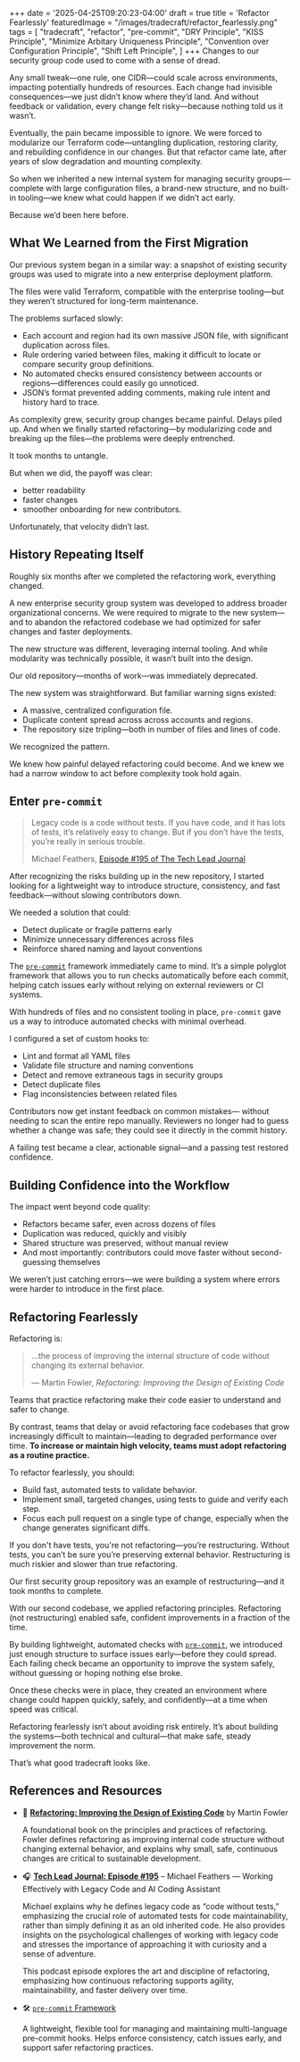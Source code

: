 +++
date = '2025-04-25T09:20:23-04:00'
draft = true
title = 'Refactor Fearlessly'
featuredImage = "/images/tradecraft/refactor_fearlessly.png"
tags = [
  "tradecraft",
  "refactor",
  "pre-commit",
  "DRY Principle",
  "KISS Principle",
  "Minimize Arbitary Uniqueness Principle",
  "Convention over Configuration Principle",
  "Shift Left Principle",
]
+++
Changes to our security group code used to come with a sense of dread.

Any small tweak—one rule, one CIDR—could scale across environments,
impacting potentially hundreds of resources.
Each change had invisible consequences—we just didn’t know where they’d land.
And without feedback or validation, every change felt risky—because nothing told us it wasn’t.

Eventually, the pain became impossible to ignore.
We were forced to modularize our Terraform code—untangling duplication,
restoring clarity, and rebuilding confidence in our changes.
But that refactor came late, after years of slow degradation and mounting complexity.

So when we inherited a new internal system for managing security groups—complete
with large configuration files, a brand-new structure,
and no built-in tooling—we knew what could happen if we didn’t act early.

Because we’d been here before.

<!--more-->

## What We Learned from the First Migration

Our previous system began in a similar way: a snapshot of existing security groups
was used to migrate into a new enterprise deployment platform.


The files were valid Terraform, compatible with the enterprise tooling—but
they weren’t structured for long-term maintenance.


The problems surfaced slowly:

* Each account and region had its own massive JSON file, with significant duplication across files.
* Rule ordering varied between files, making it difficult to locate or compare security group definitions.
* No automated checks ensured consistency between accounts or regions—differences could easily go unnoticed.
* JSON’s format prevented adding comments, making rule intent and history hard to trace.

As complexity grew, security group changes became painful.
Delays piled up.
And when we finally started refactoring—by modularizing code and
breaking up the files—the problems were deeply entrenched.


It took months to untangle.


But when we did, the payoff was clear:

* better readability
* faster changes
* smoother onboarding for new contributors.


Unfortunately, that velocity didn’t last.


## History Repeating Itself

Roughly six months after we completed the refactoring work, everything changed.


A new enterprise security group system was developed to address broader organizational concerns.
We were required to migrate to the new system—and to abandon the refactored codebase
we had optimized for safer changes and faster deployments.


The new structure was different, leveraging internal tooling.
And while modularity was technically possible, it wasn’t built into the design.


Our old repository—months of work—was immediately deprecated.


The new system was straightforward.
But familiar warning signs existed:

* A massive, centralized configuration file.
* Duplicate content spread across across accounts and regions.
* The repository size tripling—both in number of files and lines of code.


We recognized the pattern.


We knew how painful delayed refactoring could become.
And we knew we had a narrow window to act before complexity took hold again.


## Enter `pre-commit`

> Legacy code is a code without tests.
> If you have code, and it has lots of tests, it’s relatively easy to change.
> But if you don’t have the tests, you’re really in serious trouble.
>
> Michael Feathers, [Episode #195 of The Tech Lead Journal](https://techleadjournal.dev/episodes/195/)


After recognizing the risks building up in the new repository,
I started looking for a lightweight way to introduce structure, consistency, and
fast feedback—without slowing contributors down.


We needed a solution that could:

* Detect duplicate or fragile patterns early
* Minimize unnecessary differences across files
* Reinforce shared naming and layout conventions


The [`pre-commit`](https://pre-commit.com/) framework immediately came to mind.
It’s a simple polyglot framework that allows you to run checks automatically before each commit,
helping catch issues early without relying on external reviewers or CI systems.


With hundreds of files and no consistent tooling in place, `pre-commit` gave us a way to
introduce automated checks with minimal overhead.


I configured a set of custom hooks to:

* Lint and format all YAML files
* Validate file structure and naming conventions
* Detect and remove extraneous tags in security groups
* Detect duplicate files
* Flag inconsistencies between related files


Contributors now get instant feedback on common mistakes—
without needing to scan the entire repo manually.
Reviewers no longer had to guess whether a change was safe;
they could see it directly in the commit history.


A failing test became a clear, actionable signal—and a passing test restored confidence.


## Building Confidence into the Workflow

The impact went beyond code quality:

* Refactors became safer, even across dozens of files
* Duplication was reduced, quickly and visibly
* Shared structure was preserved, without manual review
* And most importantly: contributors could move faster without second-guessing themselves


We weren’t just catching errors—we were building a system where
errors were harder to introduce in the first place.


## Refactoring Fearlessly

Refactoring is:

> ...the process of improving the internal structure of code
> without changing its external behavior.
>
> — Martin Fowler, *Refactoring: Improving the Design of Existing Code*

Teams that practice refactoring make their code easier to understand and safer to change.

By contrast, teams that delay or avoid refactoring face codebases that grow increasingly difficult
to maintain—leading to degraded performance over time.
**To increase or maintain high velocity, teams must adopt refactoring as a routine practice.**

To refactor fearlessly, you should:

* Build fast, automated tests to validate behavior.
* Implement small, targeted changes, using tests to guide and verify each step.
* Focus each pull request on a single type of change, especially when the change generates
  significant diffs.

If you don't have tests, you're not refactoring—you’re restructuring.
Without tests, you can’t be sure you’re preserving external behavior.
Restructuring is much riskier and slower than true refactoring.

Our first security group repository was an example of restructuring—and it took months to complete.

With our second codebase, we applied refactoring principles.
Refactoring (not restructuring) enabled safe, confident improvements in a fraction of the time.

By building lightweight, automated checks with [`pre-commit`](https://pre-commit.com/),
we introduced just enough structure to surface issues early—before they could spread.
Each failing check became an opportunity to improve the system safely, without guessing
or hoping nothing else broke.

Once these checks were in place, they created an environment where change could happen
quickly, safely, and confidently—at a time when speed was critical.

Refactoring fearlessly isn’t about avoiding risk entirely.
It’s about building the systems—both technical and cultural—that make safe, steady improvement the norm.

That’s what good tradecraft looks like.


## References and Resources

* 📖 [**Refactoring: Improving the Design of Existing Code**](https://www.goodreads.com/book/show/44936.Refactoring) by Martin Fowler

  A foundational book on the principles and practices of refactoring.
  Fowler defines refactoring as improving internal code structure without changing external behavior,
  and explains why small, safe, continuous changes are critical to sustainable development.
* 🎧 [**Tech Lead Journal: Episode #195**](https://techleadjournal.dev/episodes/195/) – Michael Feathers —
  Working Effectively with Legacy Code and AI Coding Assistant

  Michael explains why he defines legacy code as “code without tests,”
  emphasizing the crucial role of automated tests for code maintainability,
  rather than simply defining it as an old inherited code.
  He also provides insights on the psychological challenges of working with legacy code and
  stresses the importance of approaching it with curiosity and a sense of adventure.

  This podcast episode explores the art and discipline of refactoring,
  emphasizing how continuous refactoring supports agility, maintainability, and
  faster delivery over time.
* 🛠️ [`pre-commit` Framework](https://pre-commit.com/)

  A lightweight, flexible tool for managing and maintaining multi-language pre-commit hooks.
  Helps enforce consistency, catch issues early, and support safer refactoring practices.

